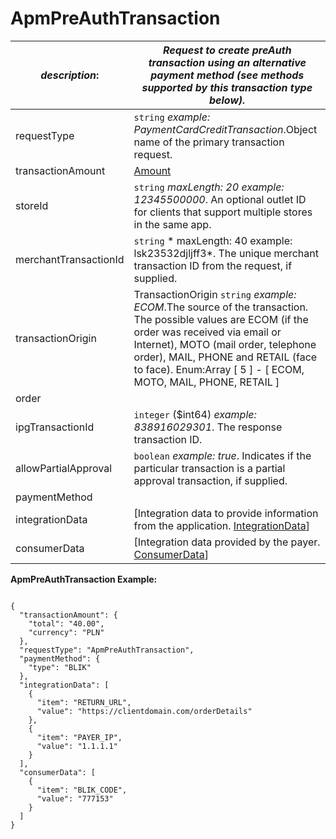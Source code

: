 
# ApmPreAuthTransaction

| *description*:   | *Request to create preAuth transaction using an alternative payment method (see methods supported by this transaction type below).*|
|----|----|
| requestType |    ``` string ```  *example:   PaymentCardCreditTransaction*.Object name of the primary transaction request.|
| transactionAmount | [Amount](?path=docs/schemas-md/Amount.md)|
| storeId |    ``` string ```  *maxLength: 20  example: 12345500000*. An optional outlet ID for clients that support multiple stores in the same app.|
| merchantTransactionId |    ``` string ```   * maxLength: 40 example: lsk23532djljff3*. The unique merchant transaction ID from the request, if supplied.|
| transactionOrigin |  TransactionOrigin  ``` string ```  *example: ECOM*.The source of the transaction. The possible values are ECOM (if the order was received via email or Internet), MOTO (mail order, telephone order), MAIL, PHONE and RETAIL (face to face). Enum:Array [ 5 ] - [ ECOM, MOTO, MAIL, PHONE, RETAIL ]|
| order |    |
| ipgTransactionId |    ``` integer ``` ($int64)  *example: 838916029301*. The response transaction ID.|
| allowPartialApproval |    ``` boolean ```  *example: true*. Indicates if the particular transaction is a partial approval transaction, if supplied.|
| paymentMethod |    |
| integrationData | [Integration data to provide information from the application. [IntegrationData](?path=docs/schemas-md/IntegrationData.md)]|
| consumerData | [Integration data provided by the payer. [ConsumerData](?path=docs/schemas-md/ConsumerData.md)]|   


**ApmPreAuthTransaction Example:**

```{r}

{
  "transactionAmount": {
    "total": "40.00",
    "currency": "PLN"
  },
  "requestType": "ApmPreAuthTransaction",
  "paymentMethod": {
    "type": "BLIK"
  },
  "integrationData": [
    {
      "item": "RETURN_URL",
      "value": "https://clientdomain.com/orderDetails"
    },
    {
      "item": "PAYER_IP",
      "value": "1.1.1.1"
    }
  ],
  "consumerData": [
    {
      "item": "BLIK_CODE",
      "value": "777153"
    }
  ]
}
```

   


